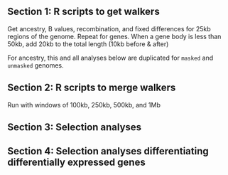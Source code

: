 ## Section 1: R scripts to get walkers
Get ancestry, B values, recombination, and fixed differences for 25kb regions of the genome. 
Repeat for genes. When a gene body is less than 50kb, add 20kb to the total length (10kb before & after)

For ancestry, this and all analyses below are duplicated for `masked` and `unmasked` genomes. 


## Section 2: R scripts to merge walkers
Run with windows of 100kb, 250kb, 500kb, and 1Mb

## Section 3: Selection analyses

## Section 4: Selection analyses differentiating differentially expressed genes
